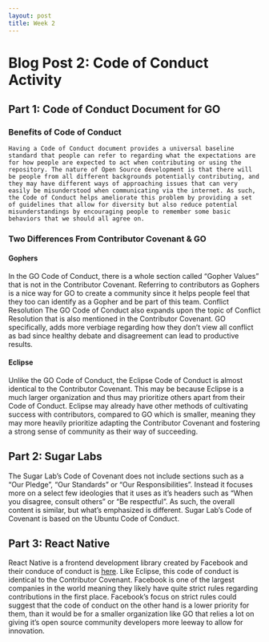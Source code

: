 ```yaml
---
layout: post
title: Week 2
---
```



# Blog Post 2: Code of Conduct Activity

## Part 1: Code of Conduct Document for GO

### Benefits of Code of Conduct
	Having a Code of Conduct document provides a universal baseline standard that people can refer to regarding what the expectations are for how people are expected to act when contributing or using the repository. The nature of Open Source development is that there will be people from all different backgrounds potentially contributing, and they may have different ways of approaching issues that can very easily be misunderstood when communicating via the internet. As such, the Code of Conduct helps ameliorate this problem by providing a set of guidelines that allow for diversity but also reduce potential misunderstandings by encouraging people to remember some basic behaviors that we should all agree on.


### Two Differences From Contributor Covenant & GO

#### Gophers
In the GO Code of Conduct, there is a whole section called “Gopher Values” that is not in the Contributor Covenant. Referring to contributors as Gophers is a nice way for GO to create a community since it helps people feel that they too can identify as a Gopher and be part of this team. 
Conflict Resolution
The GO Code of Conduct also expands upon the topic of Conflict Resolution that is also mentioned in the Contributor Covenant. GO specifically, adds more verbiage regarding how they don’t view all conflict as bad since healthy debate and disagreement can lead to productive results. 

#### Eclipse

Unlike the GO Code of Conduct, the Eclipse Code of Conduct is almost identical to the Contributor Covenant. This may be because Eclipse is a much larger organization and thus may prioritize others apart from their Code of Conduct. Eclipse may already have other methods of cultivating success with contributors, compared to GO which is smaller, meaning they may more heavily prioritize adapting the Contributor Covenant and fostering a strong sense of community as their way of succeeding. 


## Part 2: Sugar Labs

The Sugar Lab’s Code of Covenant does not include sections such as a “Our Pledge”, “Our Standards” or “Our Responsibilities”. Instead it focuses more on a select few ideologies that it uses as it’s headers such as “When you disagree, consult others” or “Be respectful”.  As such, the overall content is similar, but what’s emphasized is different. Sugar Lab’s Code of Covenant is based on the Ubuntu Code of Conduct.

## Part 3: React Native

React Native is a frontend development library created by Facebook and their conduce of conduct is [here](https://github.com/facebook/react-native/blob/main/CODE_OF_CONDUCT.md). Like Eclipse, this code of conduct is identical to the Contributor Covenant. Facebook is one of the largest companies in the world meaning they likely have quite strict rules regarding contributions in the first place. Facebook’s focus on strict rules could suggest that the code of conduct on the other hand is a lower priority for them, than it would be for a smaller organization like GO that relies a lot on giving it’s open source community developers more leeway to allow for innovation. 

